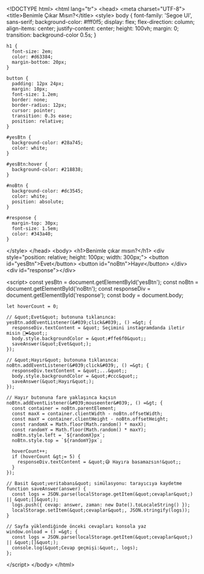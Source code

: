 &lt;!DOCTYPE html&gt;
&lt;html lang=&quot;tr&quot;&gt;
&lt;head&gt;
  &lt;meta charset=&quot;UTF-8&quot;&gt;
  &lt;title&gt;Benimle Çıkar Mısın?&lt;/title&gt;
  &lt;style&gt;
    body {
      font-family: &#039;Segoe UI&#039;, sans-serif;
      background-color: #fff0f5;
      display: flex;
      flex-direction: column;
      align-items: center;
      justify-content: center;
      height: 100vh;
      margin: 0;
      transition: background-color 0.5s;
    }

    h1 {
      font-size: 2em;
      color: #d63384;
      margin-bottom: 20px;
    }

    button {
      padding: 12px 24px;
      margin: 10px;
      font-size: 1.2em;
      border: none;
      border-radius: 12px;
      cursor: pointer;
      transition: 0.3s ease;
      position: relative;
    }

    #yesBtn {
      background-color: #28a745;
      color: white;
    }

    #yesBtn:hover {
      background-color: #218838;
    }

    #noBtn {
      background-color: #dc3545;
      color: white;
      position: absolute;
    }

    #response {
      margin-top: 30px;
      font-size: 1.5em;
      color: #343a40;
    }
  &lt;/style&gt;
&lt;/head&gt;
&lt;body&gt;
  &lt;h1&gt;Benimle çıkar mısın?&lt;/h1&gt;
  &lt;div style=&quot;position: relative; height: 100px; width: 300px;&quot;&gt;
    &lt;button id=&quot;yesBtn&quot;&gt;Evet&lt;/button&gt;
    &lt;button id=&quot;noBtn&quot;&gt;Hayır&lt;/button&gt;
  &lt;/div&gt;
  &lt;div id=&quot;response&quot;&gt;&lt;/div&gt;

  &lt;script&gt;
    const yesBtn = document.getElementById(&#039;yesBtn&#039;);
    const noBtn = document.getElementById(&#039;noBtn&#039;);
    const responseDiv = document.getElementById(&#039;response&#039;);
    const body = document.body;

    let hoverCount = 0;

    // &quot;Evet&quot; butonuna tıklanınca:
    yesBtn.addEventListener(&#039;click&#039;, () =&gt; {
      responseDiv.textContent = &quot; Seçimini instagramdanda iletir misin 🐇❤️&quot;;
      body.style.backgroundColor = &quot;#ffe6f0&quot;;
      saveAnswer(&quot;Evet&quot;);
    });

    // &quot;Hayır&quot; butonuna tıklanınca:
    noBtn.addEventListener(&#039;click&#039;, () =&gt; {
      responseDiv.textContent = &quot;...&quot;;
      body.style.backgroundColor = &quot;#ccc&quot;;
      saveAnswer(&quot;Hayır&quot;);
    });

    // Hayır butonuna fare yaklaşınca kaçsın
    noBtn.addEventListener(&#039;mouseenter&#039;, () =&gt; {
      const container = noBtn.parentElement;
      const maxX = container.clientWidth - noBtn.offsetWidth;
      const maxY = container.clientHeight - noBtn.offsetHeight;
      const randomX = Math.floor(Math.random() * maxX);
      const randomY = Math.floor(Math.random() * maxY);
      noBtn.style.left = `${randomX}px`;
      noBtn.style.top = `${randomY}px`;

      hoverCount++;
      if (hoverCount &gt;= 5) {
        responseDiv.textContent = &quot;😅 Hayıra basamazsın!&quot;;
      }
    });

    // Basit &quot;veritabanı&quot; simülasyonu: tarayıcıya kaydetme
    function saveAnswer(answer) {
      const logs = JSON.parse(localStorage.getItem(&quot;cevaplar&quot;) || &quot;[]&quot;);
      logs.push({ cevap: answer, zaman: new Date().toLocaleString() });
      localStorage.setItem(&quot;cevaplar&quot;, JSON.stringify(logs));
    }

    // Sayfa yüklendiğinde önceki cevapları konsola yaz
    window.onload = () =&gt; {
      const logs = JSON.parse(localStorage.getItem(&quot;cevaplar&quot;) || &quot;[]&quot;);
      console.log(&quot;Cevap geçmişi:&quot;, logs);
    };
  &lt;/script&gt;
&lt;/body&gt;
&lt;/html&gt;
